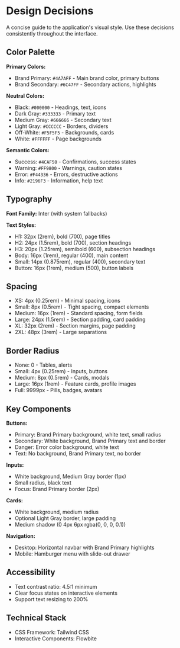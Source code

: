 # Design Decisions

A concise guide to the application's visual style. Use these decisions consistently throughout the interface.

## Color Palette

**Primary Colors:**
- Brand Primary: `#4A7AFF` - Main brand color, primary buttons
- Brand Secondary: `#6C47FF` - Secondary actions, highlights

**Neutral Colors:**
- Black: `#000000` - Headings, text, icons
- Dark Gray: `#333333` - Primary text
- Medium Gray: `#666666` - Secondary text
- Light Gray: `#CCCCCC` - Borders, dividers
- Off-White: `#F5F5F5` - Backgrounds, cards
- White: `#FFFFFF` - Page backgrounds

**Semantic Colors:**
- Success: `#4CAF50` - Confirmations, success states
- Warning: `#FF9800` - Warnings, caution states
- Error: `#F44336` - Errors, destructive actions
- Info: `#2196F3` - Information, help text

## Typography

**Font Family:** Inter (with system fallbacks)

**Text Styles:**
- H1: 32px (2rem), bold (700), page titles
- H2: 24px (1.5rem), bold (700), section headings
- H3: 20px (1.25rem), semibold (600), subsection headings
- Body: 16px (1rem), regular (400), main content
- Small: 14px (0.875rem), regular (400), secondary text
- Button: 16px (1rem), medium (500), button labels

## Spacing

- XS: 4px (0.25rem) - Minimal spacing, icons
- Small: 8px (0.5rem) - Tight spacing, compact elements
- Medium: 16px (1rem) - Standard spacing, form fields
- Large: 24px (1.5rem) - Section padding, card padding
- XL: 32px (2rem) - Section margins, page padding
- 2XL: 48px (3rem) - Large separations

## Border Radius

- None: 0 - Tables, alerts
- Small: 4px (0.25rem) - Inputs, buttons
- Medium: 8px (0.5rem) - Cards, modals
- Large: 16px (1rem) - Feature cards, profile images
- Full: 9999px - Pills, badges, avatars

## Key Components

**Buttons:**
- Primary: Brand Primary background, white text, small radius
- Secondary: White background, Brand Primary text and border
- Danger: Error color background, white text
- Text: No background, Brand Primary text, no border

**Inputs:**
- White background, Medium Gray border (1px)
- Small radius, black text
- Focus: Brand Primary border (2px)

**Cards:**
- White background, medium radius
- Optional Light Gray border, large padding
- Medium shadow (0 4px 6px rgba(0, 0, 0, 0.1))

**Navigation:**
- Desktop: Horizontal navbar with Brand Primary highlights
- Mobile: Hamburger menu with slide-out drawer

## Accessibility

- Text contrast ratio: 4.5:1 minimum
- Clear focus states on interactive elements
- Support text resizing to 200%

## Technical Stack

- CSS Framework: Tailwind CSS
- Interactive Components: Flowbite

